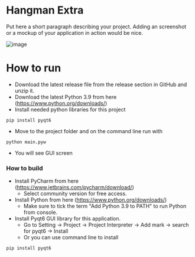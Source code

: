 # Hangman Extra
Put here a short paragraph describing your project. 
Adding an screenshot or a mockup of your application in action would be nice.  

![image](https://user-images.githubusercontent.com/71058334/197948673-fb25bd03-1a80-47d8-9071-e70fc4568cf9.png)
# How to run 
- Download the latest release file from the release section in GitHub and unzip it.
- Download the latest Python 3.9 from here (https://www.python.org/downloads/)
- Install needed python libraries for this project

```
pip install pyqt6
```
- Move to the project folder and on the command line run with
```
python main.pyw
```
- You will see GUI screen


### How to build
- Install PyCharm from here (https://www.jetbrains.com/pycharm/download/)
  - Select community version for free access.
- Install Python from here (https://www.python.org/downloads/)
  - Make sure to tick the term "Add Python 3.9 to PATH" to run Python from console.
- Install Pyqt6 GUI library for this application.
  - Go to Setting -> Project -> Project Interpreter -> Add mark -> search for pyqt6 -> Install
  - Or you can use command line to install
```
pip install pyqt6
```
